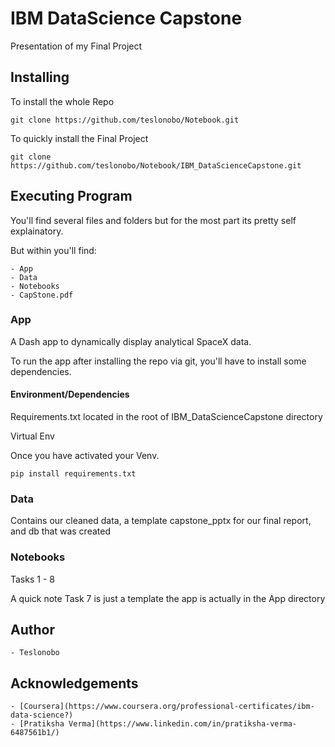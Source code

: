 # IBM DataScience Capstone

Presentation of my Final Project

## Installing

To install the whole Repo

~~~
git clone https://github.com/teslonobo/Notebook.git
~~~

To quickly install the Final Project

~~~
git clone https://github.com/teslonobo/Notebook/IBM_DataScienceCapstone.git
~~~

## Executing Program

You'll find several files and folders but for the most part its pretty self explainatory.

But within you'll find:

    - App
    - Data
    - Notebooks 
    - CapStone.pdf

### App

A Dash app to dynamically display analytical SpaceX data. 

To run the app after installing the repo via git, you'll have to install some dependencies.

#### Environment/Dependencies

Requirements.txt located in the root of IBM_DataScienceCapstone directory

Virtual Env

Once you have activated your Venv.

```
pip install requirements.txt

```

### Data

Contains our cleaned data, a template capstone_pptx for our final report, and db that was created 

### Notebooks

Tasks 1 - 8

A quick note Task 7 is just a template the app is actually in the App directory

## Author
    - Teslonobo

## Acknowledgements
    - [Coursera](https://www.coursera.org/professional-certificates/ibm-data-science?)
    - [Pratiksha Verma](https://www.linkedin.com/in/pratiksha-verma-6487561b1/)
